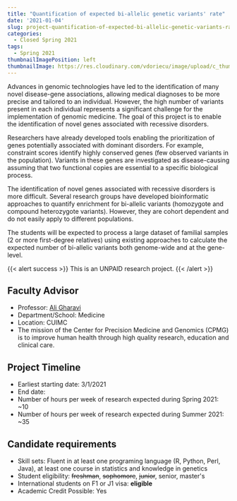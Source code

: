 ```yaml
---
title: "Quantification of expected bi-allelic genetic variants' rate"
date: '2021-01-04'
slug: project-quantification-of-expected-bi-allelic-genetic-variants-rate
categories:
  - Closed Spring 2021
tags:
  - Spring 2021
thumbnailImagePosition: left
thumbnailImage: https://res.cloudinary.com/vdoriecu/image/upload/c_thumb,w_200,g_face/v1579110178/construction_c6dqbd.png
---
```

Advances in genomic technologies have led to the identification of many novel disease-gene associations, allowing medical diagnoses to be more precise and tailored to an individual. However, the high number of variants present in each individual represents a significant challenge for the implementation of genomic medicine. The goal of this project is to enable the identification of novel genes associated with recessive disorders.  

<!--more-->


Researchers have already developed tools enabling the prioritization of genes potentially associated with dominant disorders. For example, constraint scores identify  highly conserved genes (few observed variants in the population). Variants in these genes are investigated as disease-causing assuming that two functional copies are essential to a specific biological process. 

The identification of novel genes associated with recessive disorders is more difficult.  Several research groups have developed bioinformatic approaches to quantify enrichment for bi-allelic variants (homozygote and compound heterozygote variants).  However, they are cohort dependent and do not easily apply to different populations.  

The students will be expected to process a large dataset of familial samples (2 or more first-degree relatives) using existing approaches to calculate the expected number of bi-allelic variants both genome-wide and at the gene-level. 

{{< alert success >}}
This is an UNPAID research project.
{{< /alert >}}

## Faculty Advisor
+ Professor: [Ali Gharavi](http://columbiamedicine.org/cpmg/)
+ Department/School: Medicine
+ Location: CUIMC
+ The mission of the Center for Precision Medicine and Genomics (CPMG) is to improve human health through high quality research, education and clinical care.

## Project Timeline
+ Earliest starting date: 3/1/2021
+ End date: 
+ Number of hours per week of research expected during Spring 2021: ~10
+ Number of hours per week of research expected during Summer 2021: ~35

## Candidate requirements
+ Skill sets: Fluent in at least one programing language (R, Python, Perl, Java), at least one course in statistics and knowledge in genetics
+ Student eligibility: ~~freshman~~, ~~sophomore~~, ~~junior~~, senior, master's
+ International students on F1 or J1 visa: **eligible**
+ Academic Credit Possible: Yes

